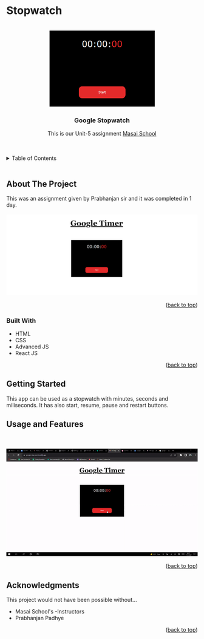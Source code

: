 
# Stopwatch
<!-- PROJECT LOGO -->
<br />
<div align="center">
  <a href="https://github.com/Primahale/stopwatch">
<!--     <img src="https://github.com/anubis-x-ranger/projectScreenshots/blob/main/netfliximg.jpg" alt="Logo" width="120" height="60"> -->
    <img src="https://github.com/iamphenomenal2822/Stopwatch/blob/main/Screenshot%202022-04-27%20203936.png"alt="Stopwatch" height="200">
   
  </a>

<h3 align="center">Google Stopwatch</h3>

  <p align="center">
    This is our Unit-5 assignment <a href="https://www.masaischool.com/"> Masai School </a> 
    <br />
  
</div>
<br/>
<br/>

<!-- TABLE OF CONTENTS -->
<details>
  <summary>Table of Contents</summary>
  <ol>
    <li>
      <a href="#about-the-project">About The Project</a>
      <ul>
        <li><a href="#built-with">Built With</a></li>
      </ul>
    </li>
    <li>
      <a href="#getting-started">Getting Started</a>
<!--       <ul>
        <li><a href="#Prerequisites-and-installation">Pre-requisites & Installation</a></li>
      </ul> -->
    </li>
    <li><a href="#usage-and-features">Usage & Features </a></li>
<!--     <li><a href="#contributors">Contributors</a></li> -->
<!--     <li><a href="#team-members">Team Members</a></li> -->
    <li><a href="#acknowledgments">Acknowledgments</a></li>
  </ol>
</details>

<br/>

<!-- ABOUT THE PROJECT -->

## About The Project


This was an assignment given by Prabhanjan sir and it was completed in 1 day.
<br/>
<br/>
<a href="https://google-stop-watch.netlify.app/">
<img src="https://github.com/iamphenomenal2822/Stopwatch/blob/main/Screenshot%202022-04-27%20204405.png" alt="Home-Screen" width="1000" >

</a>

<p align="right">(<a href="#top">back to top</a>)</p>

### Built With

- HTML
- CSS
- Advanced JS
- React JS


<p align="right">(<a href="#top">back to top</a>)</p>

<!-- GETTING STARTED -->

## Getting Started

This app can be used as a stopwatch with minutes, seconds and miliseconds. It has also start, resume, pause and restart buttons.



<!-- USAGE EXAMPLES -->

## Usage and Features

<br/>
<br/>
<img src="https://github.com/iamphenomenal2822/Stopwatch/blob/main/ezgif.com-gif-maker.gif" width="1000">
<!-- <br/> -->
<!-- <br/> -->
<!-- <img src="https://github.com/iamphenomenal2822/you-tube/blob/main/Screenshot%202022-04-27%20125553.png" alt="Search-Results" width="1000"> -->
<p align="right">(<a href="#top">back to top</a>)</p>





<!-- ACKNOWLEDGMENTS -->

## Acknowledgments

This project would not have been possible without…

- Masai School's -Instructors
- Prabhanjan Padhye

<p align="right">(<a href="#top">back to top</a>)</p>
